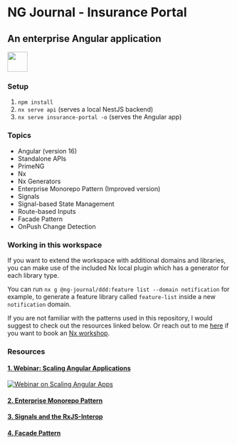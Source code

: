 # NG Journal - Insurance Portal
## An enterprise Angular application

<a alt="NG Journal Logog" href="https://ng-journal.com" target="_blank" rel="noreferrer"><img src="https://ng-journal.com/assets/ng-journal.png" width="45"></a>

### Setup

1. `npm install`
1. `nx serve api` (serves a local NestJS backend)
1. `nx serve insurance-portal -o` (serves the Angular app)

### Topics

- Angular (version 16)
- Standalone APIs
- PrimeNG
- Nx
- Nx Generators
- Enterprise Monorepo Pattern (Improved version)
- Signals
- Signal-based State Management
- Route-based Inputs
- Facade Pattern
- OnPush Change Detection


### Working in this workspace

If you want to extend the workspace with additional domains and libraries, you can make use of the included Nx local plugin which has a generator for each library type. 

You can run `nx g @ng-journal/ddd:feature list --domain notification` for example, to generate a feature library called `feature-list` inside a new `notification` domain.

If you are not familiar with the patterns used in this repository, I would suggest to check out the resources linked below. Or reach out to me [here](https://www.ng-journal.com/contact) if you want to book an [Nx workshop](https://www.ng-journal.com/workshop).

### Resources

#### [1. Webinar: Scaling Angular Applications](https://www.youtube.com/watch?v=FtmtNP6qNis&t=100s&ab_channel=StefanHaas)
[![Webinar on Scaling Angular Apps](https://i.imgur.com/YhQSX9u.png)](https://www.youtube.com/watch?v=FtmtNP6qNis&t=100s&ab_channel=StefanHaas "Webinar: Scaling Angular Applications")

#### [2. Enterprise Monorepo Pattern](https://ng-journal.com/blog/2022-12-19-the-enterprise-monorepo-angular-patterns/)

#### [3. Signals and the RxJS-Interop](https://ng-journal.com/blog/2023-04-25-signals-and-the-rxjs-interop/)

#### [4. Facade Pattern](https://ng-journal.com/blog/2022-12-08-ngrx-component-store-meets-facade-pattern/)

